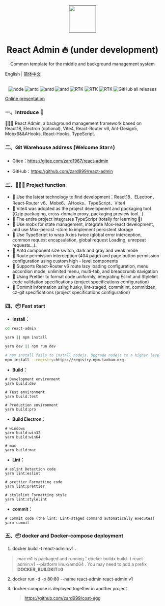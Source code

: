 <p align="center">
  <a href="">
    <img width="88" src="https://gw.alipayobjects.com/zos/rmsportal/KDpgvguMpGfqaHPjicRK.svg">
  </a>
</p>
<h1 align="center">React Admin 🔥 (under development)</h1>

<div align="center">Common template for the middle and background management system</div>

English | [简体中文](./README.cn.md)

<div align="center">
<br />
<img alt="node" src="https://img.shields.io/badge/Node-%3E%3D16.x-green">
<img alt="antd" src="https://img.shields.io/badge/antd-v5.x-brightgreen" />
<img alt="antd" src="https://img.shields.io/badge/pro--components-^2.3.52-1890ff" />
<img alt="antd" src="https://img.shields.io/badge/react--router--rom-v6.x-brightgreen" />
<img alt="RTK" src="https://img.shields.io/badge/mobx-v6.x-brightgreen"/>
<img alt="RTK" src="https://img.shields.io/static/v1?label=&message=ahooks&color=yellow"/>
<img alt="RTK" src="https://img.shields.io/static/v1?label=&message=axios&color=informational"/>
<img alt="GitHub all releases" src="https://img.shields.io/github/downloads/strivelen/fine-admin/total">
</div>

[Online presentation](http://42.192.151.130)

### 一、Introduce 📖

🚀🚀🚀 React Admin, a background management framework based on React18, Electron (optional), Vite4, React-Router v6, Ant-Design5, Mobx6&&AHooks, React-Hooks, TypeScript.

### 二、Git Warehouse address (Welcome Star⭐)

- Gitee：https://gitee.com/zard1967/react-admin

- GitHub：https://github.com/zard999/react-admin

### 三、🔨🔨🔨 Project function

- 🚀 Use the latest technology to find development：React18、ELectron、React-Router v6、Mobx6、AHooks、TypeScript、Vite4
- 🚀 Vite4 was adopted as the project development and packaging tool (Gzip packaging, cross-domain proxy, packaging preview tool...).
- 🚀 The entire project integrates TypeScript (totally for learning 🤣)
- 🚀 Use mobx for state management, integrate Mox-react development, and use Mox-persist -store to implement persistent storage
- 🚀 Use TypeScript to wrap Axios twice (global error interception, common request encapsulation, global request Loading, unrepeat requests...).
- 🚀 Antd component size switch, dark and gray and weak mode
- 🚀 Route permission interception (404 page) and page button permission configuration using custom high - level components
- 🚀 Supports React-Router v6 route lazy loading configuration, menu accordion mode, unlimited menu, multi-tab, and breadcrumb navigation
- 🚀 Using Prettier to format code uniformly, integrating Eslint and Stylelint code validation specifications (project specifications configuration)
- 🚀 Commit information using husky, lint-staged, commitlint, commitizen, cz-git specifications (project specifications configuration)

### 四、📦 Fast start

- **Install：**

```sh
cd react-admin

yarn || npm install

yarn dev || npm run dev

# npm install fails to install nodejs. Upgrade nodejs to a higher level than 16, or try the following command：
npm install --registry=https://registry.npm.taobao.org
```

- **Build：**

```text
# Development environment
yarn build:dev

# Test environment
yarn build:test

# Production environment
yarn build:pro
```

- **Build Electron：**

```text
# windows
yarn build:win32
yarn build:win64

# mac
yarn build:mac

```

- **Lint：**

```text
# eslint Detection code
yarn lint:eslint

# prettier Formatting code
yarn lint:prettier

# stylelint Formatting style
yarn lint:stylelint
```

- **commit：**

```text
# Commit code (the lint: Lint-staged command automatically executes)
yarn commit
```

### 五、📦 docker and Docker-compose deployment

1. docker build -t react-admin:v1 .

> mac m1 is packaged and running：docker buildx build -t react-admin:v1 --platform linux/amd64 .
> You may need to add a prefix **DOCKER_BUILDKIT=0**

2. docker run -d -p 80:80 --name react-admin react-admin:v1

3. docker-compose is deployed together in another project
   > https://github.com/zard999/cost-egg
